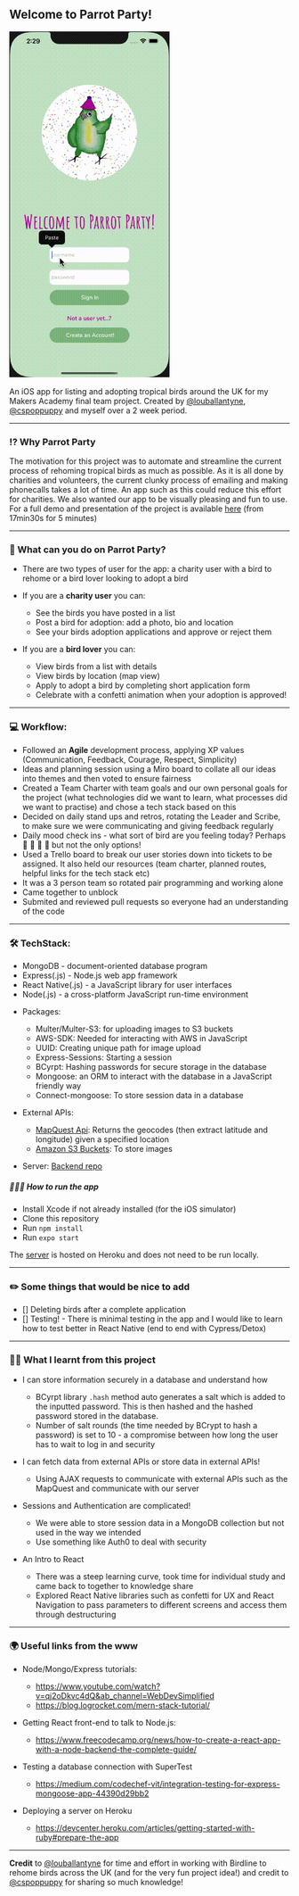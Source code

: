 ## Welcome to Parrot Party!

![parrotpartygif](parrotparty.gif)

An iOS app for listing and adopting tropical birds around the UK for my Makers Academy final team project. Created by [@louballantyne](https://github.com/louballantyne), [@cspoppuppy](https://github.com/cspoppuppy) and myself over a 2 week period.

----

### ⁉️ Why Parrot Party

The motivation for this project was to automate and streamline the current process of rehoming tropical birds as much as possible. As it is all done by charities and volunteers, the current clunky process of emailing and making phonecalls takes a lot of time. An app such as this could reduce this effort for charities. We also wanted our app to be visually pleasing and fun to use. For a full demo and presentation of the project is available [here](https://www.youtube.com/watch?v=avCYlOvstGc) (from 17min30s for 5 minutes)

----

### 🦜 What can you do on Parrot Party?

- There are two types of user for the app: a charity user with a bird to rehome or a bird lover looking to adopt a bird  

* If you are a **charity user** you can:
   - See the birds you have posted in a list
   - Post a bird for adoption: add a photo, bio and location
   - See your birds adoption applications and approve or reject them

* If you are a **bird lover** you can: 
   - View birds from a list with details
   - View birds by location (map view)
   - Apply to adopt a bird by completing short application form
   - Celebrate with a confetti animation when your adoption is approved!
   
----

### 💻 Workflow:

* Followed an **Agile** development process, applying XP values (Communication, Feedback, Courage, Respect, Simplicity)
* Ideas and planning session using a Miro board to collate all our ideas into themes and then voted to ensure fairness
* Created a Team Charter with team goals and our own personal goals for the project (what technologies did we want to learn, what processes did we want to practise) and chose a tech stack based on this
* Decided on daily stand ups and retros, rotating the Leader and Scribe, to make sure we were communicating and giving feedback regularly
* Daily mood check ins - what sort of bird are you feeling today? Perhaps 🦉 🦆 🐥 🦅  but not the only options!
* Used a Trello board to break our user stories down into tickets to be assigned. It also held our resources (team charter, planned routes, helpful links for the tech stack etc)
* It was a 3 person team so rotated pair programming and working alone
* Came together to unblock
* Submited and reviewed pull requests so everyone had an understanding of the code

---- 

### 🛠  TechStack:

- MongoDB - document-oriented database program
- Express(.js) - Node.js web app framework
- React Native(.js) - a JavaScript library for user interfaces
- Node(.js) - a cross-platform JavaScript run-time environment 

* Packages:

   - Multer/Multer-S3: for uploading images to S3 buckets
   - AWS-SDK: Needed for interacting with AWS in JavaScript
   - UUID: Creating unique path for image upload
   - Express-Sessions: Starting a session
   - BCyrpt: Hashing passwords for secure storage in the database
   - Mongoose: an ORM to interact with the database in a JavaScript friendly way
   - Connect-mongoose: To store session data in a database

* External APIs:
   - [MapQuest Api](https://developer.mapquest.com/): Returns the geocodes (then extract latitude and longitude) given a specified location
   - [Amazon S3 Buckets](https://aws.amazon.com/s3/): To store images

- Server: [Backend repo](https://github.com/fg24davies/party-parrots-server) 

##### 🏃🏼‍♀️ How to run the app

* Install Xcode if not already installed (for the iOS simulator)
* Clone this repository
* Run ``` npm install ```
* Run ``` expo start ```

The [server](https://parrot-party-api.herokuapp.com/) is hosted on Heroku and does not need to be run locally.

----
### ✏️ Some things that would be nice to add

- [] Deleting birds after a complete application
- [] Testing! - There is minimal testing in the app and I would like to learn how to test better in React Native (end to end with Cypress/Detox)

---- 

### 🕵🏼 What I learnt from this project

* I can store information securely in a database and understand how
   - BCyrpt library ```.hash``` method auto generates a salt which is added to the inputted password. This is then hashed and the hashed password stored in the database.
   - Number of salt rounds (the time needed by BCrypt to hash a password) is set to 10 - a compromise between how long the user has to wait to log in and security
   
* I can fetch data from external APIs or store data in external APIs! 
   - Using AJAX requests to communicate with external APIs such as the MapQuest and communicate with our server

* Sessions and Authentication are complicated!
   - We were able to store session data in a MongoDB collection but not used in the way we intended
   - Use something like Auth0 to deal with security 
   
* An Intro to React
   - There was a steep learning curve, took time for individual study and came back to together to knowledge share
   - Explored React Native libraries such as confetti for UX and React Navigation to pass parameters to different screens and access them through destructuring

    
----

### 🌍 Useful links from the www

- Node/Mongo/Express tutorials:
   - https://www.youtube.com/watch?v=qj2oDkvc4dQ&ab_channel=WebDevSimplified  
   - https://blog.logrocket.com/mern-stack-tutorial/

- Getting React front-end to talk to Node.js:
    - https://www.freecodecamp.org/news/how-to-create-a-react-app-with-a-node-backend-the-complete-guide/
    
- Testing a database connection with SuperTest
   - https://medium.com/codechef-vit/integration-testing-for-express-mongoose-app-44390d29bb2
   
- Deploying a server on Heroku 
   - https://devcenter.heroku.com/articles/getting-started-with-ruby#prepare-the-app

---- 




**Credit** to [@louballantyne](https://github.com/louballantyne) for time and effort in working with Birdline to rehome birds across the UK (and for the very fun project idea!) and credit to [@cspoppuppy](https://github.com/cspoppuppy) for sharing so much knowledge!


